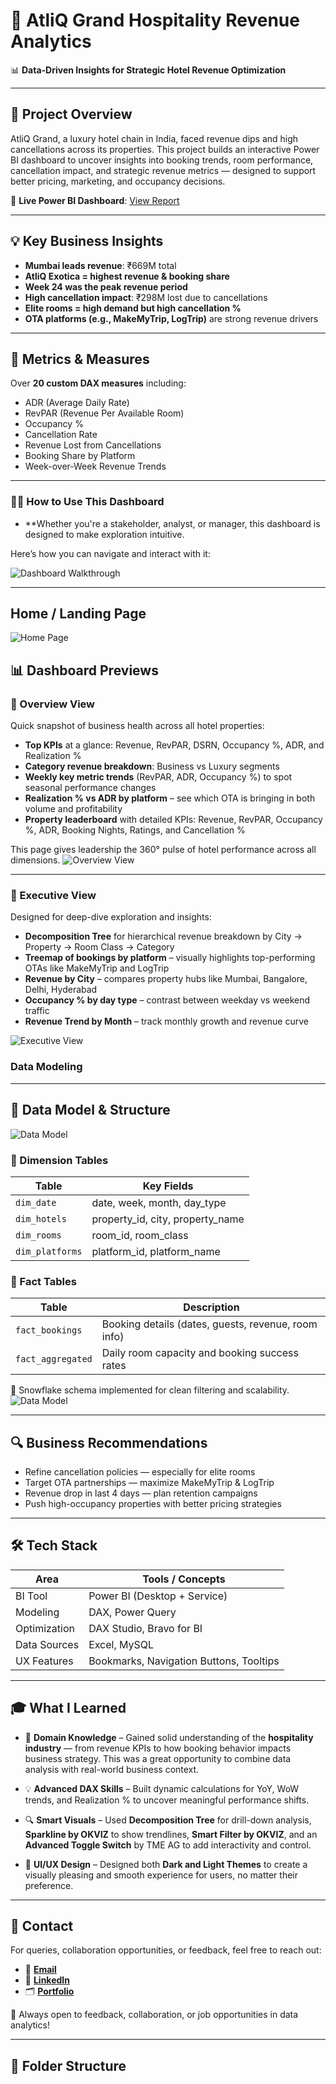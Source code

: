 # 🏨 AtliQ Grand Hospitality Revenue Analytics

📊 **Data-Driven Insights for Strategic Hotel Revenue Optimization**

---

## 📌 Project Overview

AtliQ Grand, a luxury hotel chain in India, faced revenue dips and high cancellations across its properties. This project builds an interactive Power BI dashboard to uncover insights into booking trends, room performance, cancellation impact, and strategic revenue metrics — designed to support better pricing, marketing, and occupancy decisions.

🔗 **Live Power BI Dashboard**: [View Report]()


---

## 💡 Key Business Insights

- **Mumbai leads revenue**: ₹669M total  
- **AtliQ Exotica = highest revenue & booking share**  
- **Week 24 was the peak revenue period**  
- **High cancellation impact**: ₹298M lost due to cancellations  
- **Elite rooms = high demand but high cancellation %**  
- **OTA platforms (e.g., MakeMyTrip, LogTrip)** are strong revenue drivers  

---

## 🧠 Metrics & Measures

Over **20 custom DAX measures** including:

- ADR (Average Daily Rate)  
- RevPAR (Revenue Per Available Room)  
- Occupancy %  
- Cancellation Rate  
- Revenue Lost from Cancellations  
- Booking Share by Platform  
- Week-over-Week Revenue Trends  

---

### 🧑‍🏫 How to Use This Dashboard
- **Whether you're a stakeholder, analyst, or manager, this dashboard is designed to make exploration intuitive.

Here’s how you can navigate and interact with it:

![Dashboard Walkthrough](https://github.com/Anand-Cinenkanolu/AtliQ-Hotels/blob/main/Files/Dashboard-Gif.gif)


-----------

## Home / Landing Page
![Home Page](https://github.com/Anand-Cinenkanolu/AtliQ-Hotels/blob/main/Files/Dashboard%20images/Home%20page.png)

## 📊 Dashboard Previews

### 🧭 Overview View

Quick snapshot of business health across all hotel properties:

- **Top KPIs** at a glance: Revenue, RevPAR, DSRN, Occupancy %, ADR, and Realization %
- **Category revenue breakdown**: Business vs Luxury segments
- **Weekly key metric trends** (RevPAR, ADR, Occupancy %) to spot seasonal performance changes
- **Realization % vs ADR by platform** – see which OTA is bringing in both volume and profitability
- **Property leaderboard** with detailed KPIs: Revenue, RevPAR, Occupancy %, ADR, Booking Nights, Ratings, and Cancellation %

This page gives leadership the 360° pulse of hotel performance across all dimensions.
![Overview View](https://github.com/Anand-Cinenkanolu/AtliQ-Hotels/blob/main/Files/Dashboard%20images/Overview.png)

---

### 🏢 Executive View

Designed for deep-dive exploration and insights:

- **Decomposition Tree** for hierarchical revenue breakdown by City → Property → Room Class → Category
- **Treemap of bookings by platform** – visually highlights top-performing OTAs like MakeMyTrip and LogTrip
- **Revenue by City** – compares property hubs like Mumbai, Bangalore, Delhi, Hyderabad
- **Occupancy % by day type** – contrast between weekday vs weekend traffic
- **Revenue Trend by Month** – track monthly growth and revenue curve

![Executive View](https://github.com/Anand-Cinenkanolu/AtliQ-Hotels/blob/main/Files/Dashboard%20images/Executive%20View.png)

### Data Modeling

---

## 🧱 Data Model & Structure

![Data Model](https://github.com/Anand-Cinenkanolu/AtliQ-Hotels/blob/main/Files/Dashboard%20images/Data%20Modeling.png)

### 🔹 Dimension Tables

| Table         | Key Fields                        |
|---------------|------------------------------------|
| `dim_date`    | date, week, month, day_type       |
| `dim_hotels`  | property_id, city, property_name  |
| `dim_rooms`   | room_id, room_class               |
| `dim_platforms` | platform_id, platform_name      |

### 🔹 Fact Tables

| Table               | Description                                        |
|---------------------|----------------------------------------------------|
| `fact_bookings`     | Booking details (dates, guests, revenue, room info) |
| `fact_aggregated`   | Daily room capacity and booking success rates       |

📌 Snowflake schema implemented for clean filtering and scalability.  
![Data Model]()

---

## 🔍 Business Recommendations

- Refine cancellation policies — especially for elite rooms  
- Target OTA partnerships — maximize MakeMyTrip & LogTrip  
- Revenue drop in last 4 days — plan retention campaigns  
- Push high-occupancy properties with better pricing strategies  

---

## 🛠️ Tech Stack

| Area             | Tools / Concepts                    |
|------------------|-------------------------------------|
| BI Tool          | Power BI (Desktop + Service)        |
| Modeling         | DAX, Power Query                    |
| Optimization     | DAX Studio, Bravo for BI            |
| Data Sources     | Excel, MySQL                        |
| UX Features      | Bookmarks, Navigation Buttons, Tooltips |

---


## 🎓 What I Learned

- 🏨 **Domain Knowledge** – Gained solid understanding of the **hospitality industry** — from revenue KPIs to how booking behavior impacts business strategy. This was a great opportunity to combine data analysis with real-world business context.

- 💡 **Advanced DAX Skills** – Built dynamic calculations for YoY, WoW trends, and Realization % to uncover meaningful performance shifts.  

- 🔍 **Smart Visuals** – Used **Decomposition Tree** for drill-down analysis, **Sparkline by OKVIZ** to show trendlines, **Smart Filter by OKVIZ**, and an **Advanced Toggle Switch** by TME AG to add interactivity and control.  

- 🎨 **UI/UX Design** – Designed both **Dark and Light Themes** to create a visually pleasing and smooth experience for users, no matter their preference.  


---

## 📣 Contact

For queries, collaboration opportunities, or feedback, feel free to reach out:

- 📧 [**Email**](anandcinenkanolu@gmail.com)
- 💼 [**LinkedIn**](https://www.linkedin.com/in/Anand-Cinenkanolu/)
- 🗂️ [**Portfolio**](https://codebasics.io/portfolio/Anand-Cinenkanolu)

💼 Always open to feedback, collaboration, or job opportunities in data analytics!

---

## 📁 Folder Structure

